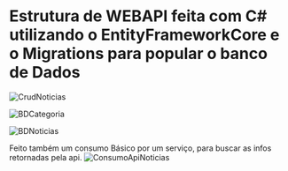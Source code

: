 # Estrutura de WEBAPI feita com C# utilizando o EntityFrameworkCore e o Migrations para popular o banco de Dados


![CrudNoticias](https://github.com/Andrepeduti/Crud-C-/assets/70703203/dd63db62-f4ae-4ddd-9d84-a31fee6bd08e)

![BDCategoria](https://github.com/Andrepeduti/Crud-C-/assets/70703203/5d582972-e7d8-4f36-b32e-3f38d43d7407)

![BDNoticias](https://github.com/Andrepeduti/Crud-C-/assets/70703203/5331e055-cedf-41d8-b361-00064b158959)

Feito também um consumo Básico por um serviço, para buscar as infos retornadas pela api.
![ConsumoApiNoticias](https://github.com/Andrepeduti/Crud-C-/assets/70703203/20c7bf81-7276-46bc-9e6b-67113addb0a5)

